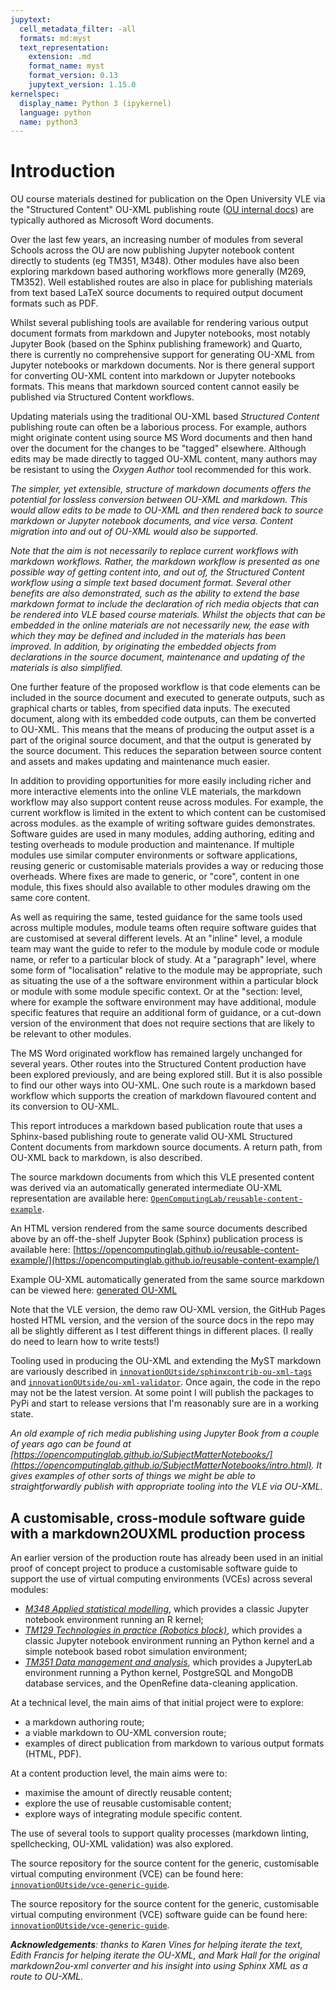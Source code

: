 ```yaml
---
jupytext:
  cell_metadata_filter: -all
  formats: md:myst
  text_representation:
    extension: .md
    format_name: myst
    format_version: 0.13
    jupytext_version: 1.15.0
kernelspec:
  display_name: Python 3 (ipykernel)
  language: python
  name: python3
---
```


# Introduction

OU course materials destined for publication on the Open University VLE via the "Structured Content" OU-XML publishing route ([OU internal docs](https://learn3.open.ac.uk/mod/oucontent/view.php?id=185734)) are typically authored as Microsoft Word documents.

Over the last few years, an increasing number of modules from several Schools across the OU are now publishing Jupyter notebook content directly to students (eg TM351, M348). Other modules have also been exploring markdown based authoring workflows more generally (M269, TM352). Well established routes are also in place for publishing materials from text based LaTeX source documents to required output document formats such as PDF.

Whilst several publishing tools are available for rendering various output document formats from markdown and Jupyter notebooks, most notably Jupyter Book (based on the Sphinx publishing framework) and Quarto, there is currently no comprehensive support for generating OU-XML from Jupyter notebooks or markdown documents. Nor is there general support for converting OU-XML content into markdown or Jupyter notebooks formats. This means that markdown sourced content cannot easily be published via Structured Content workflows.

Updating materials using the traditional OU-XML based *Structured Content* publishing route can often be a laborious process. For example, authors might originate content using source MS Word documents and then hand over the document for the changes to be "tagged" elsewhere.  Although edits may be made directly to tagged OU-XML content, many authors may be resistant to using the *Oxygen Author* tool recommended for this work.

*The simpler, yet extensible, structure of markdown documents offers the potential for lossless conversion between OU-XML and markdown. This would allow edits to be made to OU-XML and then rendered back to source markdown or Jupyter notebook documents, and vice versa. Content migration into and out of OU-XML would also be supported.*

*Note that the aim is not necessarily to replace current workflows with markdown workflows. Rather, the markdown workflow is presented as one possible way of getting content into, and out of, the Structured Content workflow using a simple text based document format. Several other benefits are also demonstrated, such as the ability to extend the base markdown format to include the declaration of rich media objects that can be rendered into VLE based course materials. Whilst the objects that can be embedded in the online materials are not necessarily new, the ease with which they may be defined and included in the materials has been improved. In addition, by originating the embedded objects from declarations in the source document, maintenance and updating of the materials is also simplified.*

One further feature of the proposed workflow is that code elements can be included in the source document and executed to generate outputs, such as graphical charts or tables, from specified data inputs. The executed document, along with its embedded code outputs, can them be converted to OU-XML. This means that the means of producing the output asset is a part of the original source document, and that the output is generated by the source document. This reduces the separation between source content and assets and makes updating and maintenance much easier.

In addition to providing opportunities for more easily including richer and more interactive elements into the online VLE materials, the markdown workflow may also support content reuse across modules. For example, the current workflow is limited in the extent to which content can be customised across modules. as the example of writing software guides demonstrates. Software guides are used in many modules, adding authoring, editing and testing overheads to module production and maintenance. If multiple modules use similar computer environments or software applications, reusing generic or customisable materials provides a way or reducing those overheads. Where fixes are made to generic, or "core", content in one module, this fixes should also available to other modules drawing om the same core content.

As well as requiring the same, tested guidance for the same tools used across multiple modules, module teams often require software guides that are customised at several different levels. At an "inline" level, a module team may want the guide to refer to the module by module code or module name, or refer to a particular block of study. At a "paragraph" level, where some form of "localisation" relative to the module may be appropriate, such as situating the use of a the software environment within a particular block or module with some module specific context. Or at the "section: level, where for example the software environment may have additional, module specific features that require an additional form of guidance, or a cut-down version of the environment that does not require sections that are likely to be relevant to other modules.

The MS Word originated workflow has remained largely unchanged for several years. Other routes into the Structured Content production have been explored previously, and are being explored still. But it is also possible to find our other ways into OU-XML. One such route is a markdown based workflow which supports the creation of markdown flavoured content and its conversion to OU-XML.

This report introduces a markdown based publication route that uses a Sphinx-based publishing route to generate valid OU-XML Structured Content documents from markdown source documents. A return path, from OU-XML back to markdown, is also described.

The source markdown documents from which this VLE presented content was derived via an automatically generated intermediate OU-XML representation are available here: [`OpenComputingLab/reusable-content-example`](https://github.com/OpenComputingLab/reusable-content-example).

An HTML version rendered from the same source documents described above by an off-the-shelf Jupyter Book (Sphinx) publication process is available here: [https://opencomputinglab.github.io/reusable-content-example/](https://opencomputinglab.github.io/reusable-content-example/)

Example OU-XML automatically generated from the same source markdown can be viewed here: [generated OU-XML](https://opencomputinglab.github.io/reusable-content-example/ouxml/xxx_b0_p1_zzz.xml)

Note that the VLE version, the demo raw OU-XML version, the GitHub Pages hosted HTML version, and the version of the source docs in the repo may all be slightly different as I test different things in different places. (I really do need to learn how to write tests!)

Tooling used in producing the OU-XML and extending the MyST markdown are variously described in [`innovationOUtside/sphinxcontrib-ou-xml-tags`](https://github.com/innovationOUtside/sphinxcontrib-ou-xml-tags) and [`innovationOUtside/ou-xml-validator`](https://github.com/innovationOUtside/ou-xml-validator). Once again, the code in the repo may not be the latest version. At some point I will publish the packages to PyPi and start to release versions that I'm reasonably sure are in a working state.

*An old example of rich media publishing using Jupyter Book from a couple of years ago can be found at [https://opencomputinglab.github.io/SubjectMatterNotebooks/](https://opencomputinglab.github.io/SubjectMatterNotebooks/intro.html). It gives examples of other sorts of things we might be able to straightforwardly publish with appropriate tooling into the VLE via OU-XML.*

## A customisable, cross-module software guide with a markdown2OUXML production process

An earlier version of the production route has already been used in an initial proof of concept project to produce a customisable software guide to support the use of virtual computing environments (VCEs) across several modules:

- [*M348 Applied statistical modelling*](https://www.open.ac.uk/courses/modules/m348), which provides a classic Jupyter notebook environment running an R kernel;
- [*TM129 Technologies in practice (Robotics block)*](https://www.open.ac.uk/courses/modules/tm129), which provides a classic Jupyter notebook environment running an Python kernel and a simple notebook based robot simulation environment;
- [*TM351 Data management and analysis*](https://www.open.ac.uk/courses/modules/tm351), which provides a JupyterLab environment running a Python kernel, PostgreSQL and MongoDB database services, and the OpenRefine data-cleaning application.

At a technical level, the main aims of that initial project were to explore:

- a markdown authoring route;
- a viable markdown to OU-XML conversion route;
- examples of direct publication from markdown to various output formats (HTML, PDF).

At a content production level, the main aims were to:

- maximise the amount of directly reusable content;
- explore the use of reusable customisable content;
- explore ways of integrating module specific content.

The use of several tools to support quality processes (markdown linting, spellchecking, OU-XML validation) was also explored.

The source repository for the source content for the generic, customisable virtual computing environment (VCE) can be found here: [`innovationOUtside/vce-generic-guide`](https://github.com/innovationOUtside/vce-generic-guide).

The source repository for the source content for the generic, customisable virtual computing environment (VCE) software guide can be found here: [`innovationOUtside/vce-generic-guide`](https://github.com/innovationOUtside/vce-generic-guide).

*__Acknowledgements__: thanks to Karen Vines for helping iterate the text, Edith Francis for helping iterate the OU-XML, and Mark Hall for the original markdown2ou-xml converter and his insight into using Sphinx XML as a route to OU-XML.*
